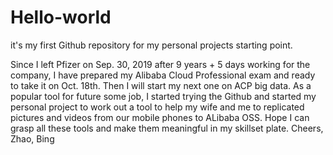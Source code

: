 # Hello-world
it's my first Github repository for my personal projects starting point.

Since I left Pfizer on Sep. 30, 2019 after 9 years + 5 days working for the company, I have prepared my Alibaba Cloud Professional exam and ready to take it on Oct. 18th. Then I will start my next one on ACP big data. As a popular tool for future some job, I started trying the Github and started my personal project to work out a tool to help my wife and me to replicated pictures and videos from our mobile phones to ALibaba OSS. Hope I can grasp all these tools and make them meaningful in my skillset plate.
Cheers,
Zhao, Bing

